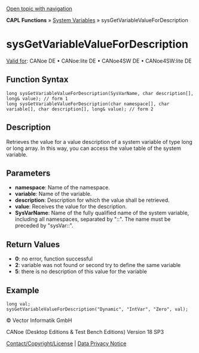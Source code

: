 [Open topic with navigation](../../../../../CANoeDEFamily.htm#Topics/CAPLFunctions/SystemVariables/Functions/CAPLfunctionSysGetVariableValueForDescription.md)

**CAPL Functions** » [System Variables](../CAPLfunctionsSystemVariablesOverview.md) » sysGetVariableValueForDescription

# sysGetVariableValueForDescription

[Valid for](../../../Shared/FeatureAvailability.md): CANoe DE • CANoe:lite DE • CANoe4SW DE • CANoe4SW:lite DE

## Function Syntax

```plaintext
long sysGetVariableValueForDescription(SysVarName, char description[], long& value); // form 1
long sysGetVariableValueForDescription(char namespace[], char variable[], char description[], long& value); // form 2
```

## Description

Retrieves the value for a value description of a system variable of type long or long array. In this way, you can access the value table of the system variable.

## Parameters

- **namespace**: Name of the namespace.
- **variable**: Name of the variable.
- **description**: Description for which the value shall be retrieved.
- **value**: Receives the value for the description.
- **SysVarName**: Name of the fully qualified name of the system variable, including all namespaces, separated by "::". The name must be preceded by "sysVar::".

## Return Values

- **0**: no error, function successful
- **2**: variable was not found or second try to define the same variable
- **5**: there is no description of this value for the variable

## Example

```plaintext
long val;
sysGetVariableValueForDescription("Dynamic", "IntVar", "Zero", val);
```

© Vector Informatik GmbH

CANoe (Desktop Editions & Test Bench Editions) Version 18 SP3

[Contact/Copyright/License](../../../Shared/ContactCopyrightLicense.md) | [Data Privacy Notice](https://www.vector.com/int/en/company/get-info/privacy-policy/)
